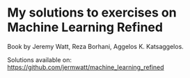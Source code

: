 # My solutions to exercises on Machine Learning Refined 
Book by Jeremy Watt, Reza Borhani, Aggelos K. Katsaggelos.

Solutions available on:
https://github.com/jermwatt/machine_learning_refined
